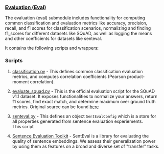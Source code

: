 ### [Evaluation (Eval)](eval)
The evaluation (eval) submodule includes functionality for computing common classification and evaluation metrics like accuracy, precision, recall, and f1 scores for classification scenarios, normalizing and finding f1_scores for different datasets like SQuAD, as well as logging the means and other coefficients for datasets like senteval.  

It contains the following scripts and wrappers:  

### Scripts  
1. [classification.py](./classification.py) - This defines common classification evaluation metrics, and computes correlation coefficients (Pearson product-moment correlation).   

1. [evaluate_squad.py](./evaluate_squad.py) - This is the official evaluation script for the SQuAD v1.1 dataset. It exposes functionalities to normalize your answers, return f1 scores, find exact match, and determine maximum over ground truth metrics. Original source can be found [here](https://github.com/allenai/bi-att-flow/blob/498c8026d92a8bcf0286e2d216d092d444d02d76/squad/evaluate-v1.1.py)  

1. [senteval.py](./senteval.py) - This defines an object `SentEvalConfig` which is a store for all properties generated from sentence evaluation experiements.  
This script

1. [Sentence Evaluation Toolkit](./SentEval/README.md) - SentEval is a library for evaluating the quality of sentence embeddings. We assess their generalization power by using them as features on a broad and diverse set of "transfer" tasks. 
